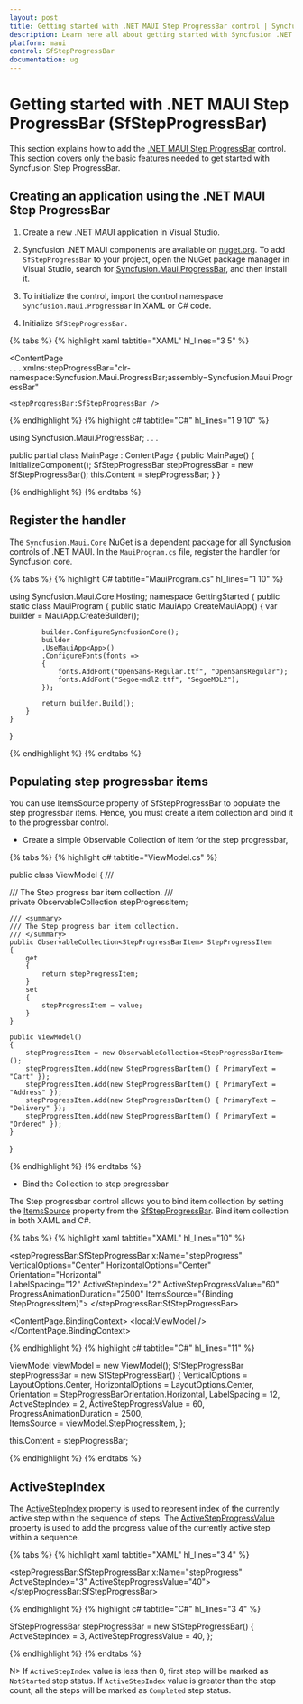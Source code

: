```yaml
---
layout: post
title: Getting started with .NET MAUI Step ProgressBar control | Syncfusion
description: Learn here all about getting started with Syncfusion .NET MAUI Step ProgressBar (SfStepProgressBar) control and its basic features.
platform: maui
control: SfStepProgressBar
documentation: ug
---
```


# Getting started with .NET MAUI Step ProgressBar (SfStepProgressBar)
This section explains how to add the [.NET MAUI Step ProgressBar]() control. This section covers only the basic features needed to get started with Syncfusion Step ProgressBar.

## Creating an application using the .NET MAUI Step ProgressBar

1. Create a new .NET MAUI application in Visual Studio.

2. Syncfusion .NET MAUI components are available on [nuget.org](https://www.nuget.org/). To add `SfStepProgressBar` to your project, open the NuGet package manager in Visual Studio, search for [Syncfusion.Maui.ProgressBar](https://www.nuget.org/packages/Syncfusion.Maui.ProgressBar), and then install it.

3. To initialize the control, import the control namespace `Syncfusion.Maui.ProgressBar` in XAML or C# code.

4. Initialize `SfStepProgressBar.`

{% tabs %}
{% highlight xaml tabtitle="XAML" hl_lines="3 5" %}

<ContentPage   
    . . .
    xmlns:stepProgressBar="clr-namespace:Syncfusion.Maui.ProgressBar;assembly=Syncfusion.Maui.ProgressBar"

    <stepProgressBar:SfStepProgressBar />
</ContentPage>

{% endhighlight %}
{% highlight c# tabtitle="C#" hl_lines="1 9 10" %}

using Syncfusion.Maui.ProgressBar;
. . .

public partial class MainPage : ContentPage
{
    public MainPage()
    {
        InitializeComponent();
        SfStepProgressBar stepProgressBar = new SfStepProgressBar();
        this.Content = stepProgressBar;
    }
}

{% endhighlight %}
{% endtabs %}

## Register the handler

The `Syncfusion.Maui.Core` NuGet is a dependent package for all Syncfusion controls of .NET MAUI. In the `MauiProgram.cs` file, register the handler for Syncfusion core.

{% tabs %}
{% highlight C# tabtitle="MauiProgram.cs" hl_lines="1 10" %}

using Syncfusion.Maui.Core.Hosting;
namespace GettingStarted
{
    public static class MauiProgram
    {
        public static MauiApp CreateMauiApp()
        {
            var builder = MauiApp.CreateBuilder();

            builder.ConfigureSyncfusionCore();
            builder
            .UseMauiApp<App>()
            .ConfigureFonts(fonts =>
            {
                fonts.AddFont("OpenSans-Regular.ttf", "OpenSansRegular");
                fonts.AddFont("Segoe-mdl2.ttf", "SegoeMDL2");
            });

            return builder.Build();
        }
    }
}

{% endhighlight %}
{% endtabs %}

## Populating step progressbar items

You can use ItemsSource property of SfStepProgressBar to populate the step progressbar items. Hence, you must create a item collection and bind it to the progressbar control.

* Create a simple Observable Collection of item for the step progressbar,

{% tabs %}
{% highlight c# tabtitle="ViewModel.cs" %}

public class ViewModel
{
    /// <summary>
    /// The Step progress bar item collection.
    /// </summary>
    private ObservableCollection<StepProgressBarItem> stepProgressItem;

    /// <summary>
    /// The Step progress bar item collection.
    /// </summary>
    public ObservableCollection<StepProgressBarItem> StepProgressItem
    {
        get
        {
            return stepProgressItem;
        }
        set
        {
            stepProgressItem = value;
        }
    }

    public ViewModel()
    {
        stepProgressItem = new ObservableCollection<StepProgressBarItem>();
        stepProgressItem.Add(new StepProgressBarItem() { PrimaryText = "Cart" });
        stepProgressItem.Add(new StepProgressBarItem() { PrimaryText = "Address" });
        stepProgressItem.Add(new StepProgressBarItem() { PrimaryText = "Delivery" });
        stepProgressItem.Add(new StepProgressBarItem() { PrimaryText = "Ordered" });
    }
}

{% endhighlight %}
{% endtabs %}

* Bind the Collection to step progressbar

The Step progressbar control allows you to bind item collection by setting the [ItemsSource]() property from the [SfStepProgressBar](). Bind item collection in both XAML and C#.

{% tabs %}
{% highlight xaml tabtitle="XAML" hl_lines="10" %}

<stepProgressBar:SfStepProgressBar
                    x:Name="stepProgress"
                    VerticalOptions="Center"
                    HorizontalOptions="Center"                                        
                    Orientation="Horizontal"                                                                                       
                    LabelSpacing="12"
                    ActiveStepIndex="2"
                    ActiveStepProgressValue="60"
                    ProgressAnimationDuration="2500"
                    ItemsSource="{Binding StepProgressItem}">
</stepProgressBar:SfStepProgressBar>                                                                                             

<ContentPage.BindingContext>
    <local:ViewModel />
</ContentPage.BindingContext>

{% endhighlight %}
{% highlight c# tabtitle="C#" hl_lines="11" %}

ViewModel viewModel = new ViewModel();
SfStepProgressBar stepProgressBar = new SfStepProgressBar()
{
    VerticalOptions = LayoutOptions.Center,
    HorizontalOptions = LayoutOptions.Center,
    Orientation = StepProgressBarOrientation.Horizontal,
    LabelSpacing = 12,
    ActiveStepIndex = 2,
    ActiveStepProgressValue = 60,
    ProgressAnimationDuration = 2500,               
    ItemsSource = viewModel.StepProgressItem,
};

this.Content = stepProgressBar;

{% endhighlight %}
{% endtabs %}

## ActiveStepIndex
The [ActiveStepIndex]() property is used to represent index of the currently active step within the sequence of steps. The [ActiveStepProgressValue]() property is used to add the progress value of the currently active step within a sequence.

{% tabs %}
{% highlight xaml tabtitle="XAML" hl_lines="3 4" %}

<stepProgressBar:SfStepProgressBar
                    x:Name="stepProgress"
                    ActiveStepIndex="3"
                    ActiveStepProgressValue="40">
</stepProgressBar:SfStepProgressBar>

{% endhighlight %}
{% highlight c# tabtitle="C#" hl_lines="3 4" %}

SfStepProgressBar stepProgressBar = new SfStepProgressBar()
{
    ActiveStepIndex = 3,
    ActiveStepProgressValue = 40,
};

{% endhighlight %}
{% endtabs %}

N> If `ActiveStepIndex` value is less than 0, first step will be marked as `NotStarted` step status. If `ActiveStepIndex` value is greater than the step count, all the steps will be marked as `Completed` step status.